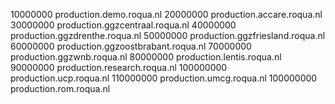  10000000 production.demo.roqua.nl
 20000000 production.accare.roqua.nl
 30000000 production.ggzcentraal.roqua.nl
 40000000 production.ggzdrenthe.roqua.nl
 50000000 production.ggzfriesland.roqua.nl
 60000000 production.ggzoostbrabant.roqua.nl
 70000000 production.ggzwnb.roqua.nl
 80000000 production.lentis.roqua.nl
 90000000 production.research.roqua.nl
100000000 production.ucp.roqua.nl
110000000 production.umcg.roqua.nl
100000000 production.rom.roqua.nl

